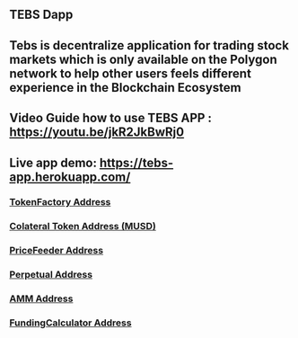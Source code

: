 ## **TEBS Dapp**
## Tebs is decentralize application for trading stock markets which is only available on the Polygon network to help other users feels different experience in the Blockchain Ecosystem

## Video Guide how to use TEBS APP : https://youtu.be/jkR2JkBwRj0

## Live app demo: https://tebs-app.herokuapp.com/

### **[TokenFactory Address](https://mumbai.polygonscan.com/address/0x823F7148e766D322b982435C93d3c62e78CA4084)**


### **[Colateral Token Address (MUSD)](https://mumbai.polygonscan.com/address/0xb594DE5537A28F317f159af080953a3fEef69781)**


### **[PriceFeeder Address](https://mumbai.polygonscan.com/address/0xe4693B25351624AE9a8D1ad113032774Dac09785)**


### **[Perpetual Address](https://mumbai.polygonscan.com/address/0x151fEF90Be8ffacBED3A59982a0D08A4b87F2409)**


### **[AMM Address](https://mumbai.polygonscan.com/address/0xF355914676752C250B431bA68EB125a86364B7d4)**


### **[FundingCalculator Address](https://mumbai.polygonscan.com/address/0xd3e280c5AfbAF35bDD05b121b3D6Ceae7598dFBA)**




